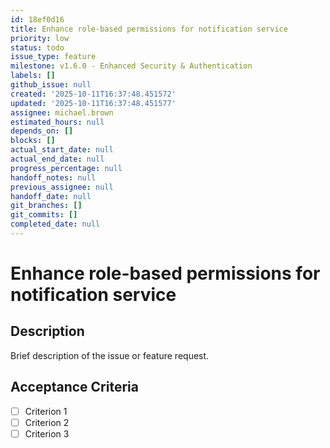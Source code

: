 ```yaml
---
id: 18ef0d16
title: Enhance role-based permissions for notification service
priority: low
status: todo
issue_type: feature
milestone: v1.6.0 - Enhanced Security & Authentication
labels: []
github_issue: null
created: '2025-10-11T16:37:48.451572'
updated: '2025-10-11T16:37:48.451577'
assignee: michael.brown
estimated_hours: null
depends_on: []
blocks: []
actual_start_date: null
actual_end_date: null
progress_percentage: null
handoff_notes: null
previous_assignee: null
handoff_date: null
git_branches: []
git_commits: []
completed_date: null
---
```


# Enhance role-based permissions for notification service

## Description

Brief description of the issue or feature request.

## Acceptance Criteria

- [ ] Criterion 1
- [ ] Criterion 2
- [ ] Criterion 3